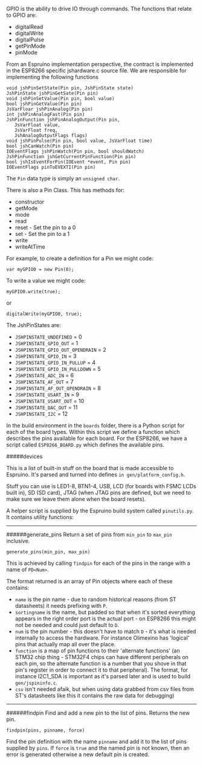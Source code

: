 GPIO is the ability to drive IO through commands.  The functions that relate to GPIO are:

* digitalRead
* digitalWrite
* digitalPulse
* getPinMode
* pinMode

From an Espruino implementation perspective, the contract is implemented in the ESP8266 specific jshardware.c source file.  We are responsible
for implementing the following functions

    void jshPinSetState(Pin pin, JshPinState state)
    JshPinState jshPinGetSate(Pin pin)
    void jshPinSetValue(Pin pin, bool value)
    bool jshPinGetValue(Pin pin)
    JsVarFloar jshPinAnalog(Pin pin)
    int jshPinAnalogFast(Pin pin)
    JshPinFunction jshPinAnalogOutput(Pin pin,
       JsVarFloat value,
       JsVarFloat freq,
       JshAnalogOutputFlags flags)
    void jshPinPulse(Pin pin, bool value, JsVarFloat time)
    bool jshCanWatch(Pin pin)
    IOEventFlags jshPinWatch(Pin pin, bool shouldWatch)
    JshPinFunction jshGetCurrentPinFunction(Pin pin)
    bool jshIsEventForPin(IOEvent *event, Pin pin)
    IOEventFlags pinToEVEXTI(Pin pin)

The `Pin` data type is simply an `unsigned char`.

There is also a Pin Class.  This has methods for:

* constructor
* getMode
* mode
* read
* reset - Set the pin to a 0
* set - Set the pin to a 1
* write
* writeAtTime

For example, to create a definition for a Pin we might code:

    var myGPIO0 = new Pin(0);

To write a value we might code:

    myGPIO0.write(true);

or

    digitalWrite(myGPIO0, true);

The JshPinStates are:

* `JSHPINSTATE_UNDEFINED` = 0
* `JSHPINSTATE_GPIO_OUT` = 1
* `JSHPINSTATE_GPIO_OUT_OPENDRAIN` = 2
* `JSHPINSTATE_GPIO_IN` = 3
* `JSHPINSTATE_GPIO_IN_PULLUP` = 4
* `JSHPINSTATE_GPIO_IN_PULLDOWN` = 5
* `JSHPINSTATE_ADC_IN` = 6
* `JSHPINSTATE_AF_OUT` = 7
* `JSHPINSTATE_AF_OUT_OPENDRAIN` = 8
* `JSHPINSTATE_USART_IN` = 9
* `JSHPINSTATE_USART_OUT` = 10
* `JSHPINSTATE_DAC_OUT` = 11
* `JSHPINSTATE_I2C` = 12

In the build environment in the `boards` folder, there is a Python script for each of the board types.  Within this script we define a function which describes the pins available for each board.  For the ESP8266, we have a script called `ESP8266_BOARD.py` which defines the available pins.

#####devices

This is a list of built-in stuff on the board that is made accessible to Espruino. It's parsed and turned into defines `in gen/platform_config.h`.

Stuff you can use is LED1-8, BTN1-4, USB, LCD (for boards with FSMC LCDs built in), SD (SD card), JTAG (when JTAG pins are defined, but we need to make sure we leave them alone when the board resets).

A helper script is supplied by the Espruino build system called `pinutils.py`.  It contains utility functions:



----

######generate_pins
Return a set of pins from `min_pin` to `max_pin` inclusive.

    generate_pins(min_pin, max_pin)

This is achieved by calling `findpin` for each of the pins in the range with a name of `PD<Num>`.

The format returned is an array of Pin objects where each of these contains:

* `name` is the pin name - due to random historical reasons (from ST datasheets) it needs prefixing with `P`.
* `sortingname` is the name, but padded so that when it's sorted everything appears in the right order
port is the actual port - on ESP8266 this might not be needed and could just default to `D`.
* `num` is the pin number - this doesn't have to match `D` - it's what is needed internally to access the hardware. For instance Olimexino has 'logical' pins that actually map all over the place.
* `function` is a map of pin functions to their 'alternate functions' (an STM32 chip thing - STM32F4 chips can have different peripherals on each pin, so the alternate function is a number that you shove in that pin's register in order to connect it to that peripheral). The format, for instance I2C1_SDA is important as it's parsed later and is used to build `gen/jspininfo.c`.
* `csv` isn't needed afaik, but when using data grabbed from csv files from ST's datasheets like this it contains the raw data for debugging)

----

######findpin
Find and add a new pin to the list of pins.  Returns the new pin.

    findpin(pins, pinname, force)
 
Find the pin definition with the name `pinname` and add it to the list of pins supplied by `pins`.  If
`force` is `true` and the named pin is not known, then an error is generated otherwise a new default pin
is created.
